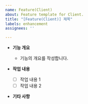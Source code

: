 ```yaml
---
name: Feature(Client)
about: Feature template for Client.
title: "[Feature(Client)] 제목"
labels: enhancement
assignees: ''

---
```


- **기능 개요**
   - 기능의 개요를 작성합니다.

- **작업 내용**
   - [ ] 작업 내용 1
   - [ ] 작업 내용 2

- **기타 사항**

